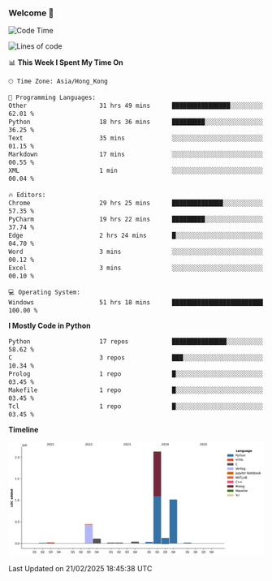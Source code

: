 ### Welcome 👋

<!--START_SECTION:waka-->
![Code Time](http://img.shields.io/badge/Code%20Time-1%2C494%20hrs%2043%20mins-blue)

![Lines of code](https://img.shields.io/badge/From%20Hello%20World%20I%27ve%20Written-4.0%20million%20lines%20of%20code-blue)

📊 **This Week I Spent My Time On** 

```text
🕑︎ Time Zone: Asia/Hong_Kong

💬 Programming Languages: 
Other                    31 hrs 49 mins      ████████████████░░░░░░░░░   62.01 % 
Python                   18 hrs 36 mins      █████████░░░░░░░░░░░░░░░░   36.25 % 
Text                     35 mins             ░░░░░░░░░░░░░░░░░░░░░░░░░   01.15 % 
Markdown                 17 mins             ░░░░░░░░░░░░░░░░░░░░░░░░░   00.55 % 
XML                      1 min               ░░░░░░░░░░░░░░░░░░░░░░░░░   00.04 % 

🔥 Editors: 
Chrome                   29 hrs 25 mins      ██████████████░░░░░░░░░░░   57.35 % 
PyCharm                  19 hrs 22 mins      █████████░░░░░░░░░░░░░░░░   37.74 % 
Edge                     2 hrs 24 mins       █░░░░░░░░░░░░░░░░░░░░░░░░   04.70 % 
Word                     3 mins              ░░░░░░░░░░░░░░░░░░░░░░░░░   00.12 % 
Excel                    3 mins              ░░░░░░░░░░░░░░░░░░░░░░░░░   00.10 % 

💻 Operating System: 
Windows                  51 hrs 18 mins      █████████████████████████   100.00 % 
```

**I Mostly Code in Python** 

```text
Python                   17 repos            ███████████████░░░░░░░░░░   58.62 % 
C                        3 repos             ███░░░░░░░░░░░░░░░░░░░░░░   10.34 % 
Prolog                   1 repo              █░░░░░░░░░░░░░░░░░░░░░░░░   03.45 % 
Makefile                 1 repo              █░░░░░░░░░░░░░░░░░░░░░░░░   03.45 % 
Tcl                      1 repo              █░░░░░░░░░░░░░░░░░░░░░░░░   03.45 % 
```



**Timeline**

![Lines of Code chart](https://raw.githubusercontent.com/xhj2501/xhj2501/main/assets/bar_graph.png)


 Last Updated on 21/02/2025 18:45:38 UTC
<!--END_SECTION:waka-->

